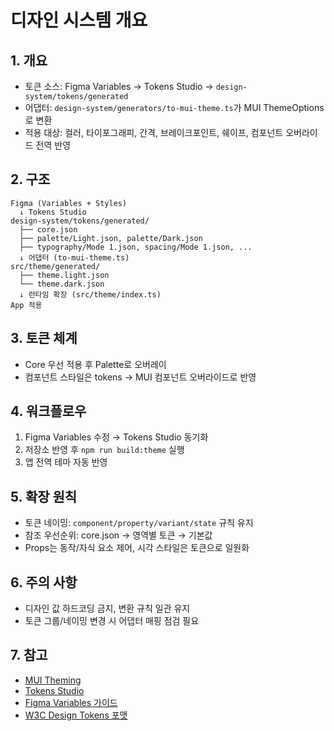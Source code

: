 # 디자인 시스템 개요


## 1. 개요

- 토큰 소스: Figma Variables → Tokens Studio → `design-system/tokens/generated`
- 어댑터: `design-system/generators/to-mui-theme.ts`가 MUI ThemeOptions로 변환
- 적용 대상: 컬러, 타이포그래피, 간격, 브레이크포인트, 쉐이프, 컴포넌트 오버라이드 전역 반영


## 2. 구조

```
Figma (Variables + Styles)
  ↓ Tokens Studio
design-system/tokens/generated/
  ├── core.json
  ├── palette/Light.json, palette/Dark.json
  ├── typography/Mode 1.json, spacing/Mode 1.json, ...
  ↓ 어댑터 (to-mui-theme.ts)
src/theme/generated/
  ├── theme.light.json
  └── theme.dark.json
  ↓ 런타임 확장 (src/theme/index.ts)
App 적용
```

## 3. 토큰 체계

- Core 우선 적용 후 Palette로 오버레이
- 컴포넌트 스타일은 tokens → MUI 컴포넌트 오버라이드로 반영


## 4. 워크플로우

1) Figma Variables 수정 → Tokens Studio 동기화
2) 저장소 반영 후 `npm run build:theme` 실행
3) 앱 전역 테마 자동 반영


## 5. 확장 원칙

- 토큰 네이밍: `component/property/variant/state` 규칙 유지
- 참조 우선순위: core.json → 영역별 토큰 → 기본값
- Props는 동작/자식 요소 제어, 시각 스타일은 토큰으로 일원화


## 6. 주의 사항

- 디자인 값 하드코딩 금지, 변환 규칙 일관 유지
- 토큰 그룹/네이밍 변경 시 어댑터 매핑 점검 필요


## 7. 참고

- [MUI Theming](https://mui.com/material-ui/customization/theming/)
- [Tokens Studio](https://tokens.studio/)
- [Figma Variables 가이드](https://help.figma.com/hc/en-us/articles/15339657135383-Guide-to-variables-in-Figma)
- [W3C Design Tokens 포맷](https://design-tokens.github.io/community-group/format/)
